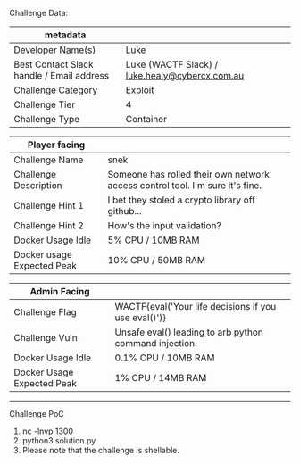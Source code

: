 Challenge Data:

| metadata |  |
|--- | --- |
| Developer Name(s) | Luke |
| Best Contact Slack handle / Email address | Luke (WACTF Slack) / luke.healy@cybercx.com.au |
| Challenge Category | Exploit |
| Challenge Tier | 4 |
| Challenge Type | Container |

| Player facing |  |
|--- | --- |
|Challenge Name | snek |
|Challenge Description | Someone has rolled their own network access control tool. I'm sure it's fine. | 
|Challenge Hint 1 | I bet they stoled a crypto library off github... |
|Challenge Hint 2 | How's the input validation? |
|Docker Usage Idle | 5% CPU / 10MB RAM |
|Docker usage Expected Peak | 10% CPU / 50MB RAM |

| Admin Facing |  |
|--- | --- |
|Challenge Flag| WACTF{eval('Your life decisions if you use eval()')} |
|Challenge Vuln| Unsafe eval() leading to arb python command injection. |
| Docker Usage Idle | 0.1% CPU / 10MB RAM |
| Docker Usage Expected Peak | 1% CPU / 14MB RAM |
---

Challenge PoC
1. nc -lnvp 1300
2. python3 solution.py
3. Please note that the challenge is shellable.
